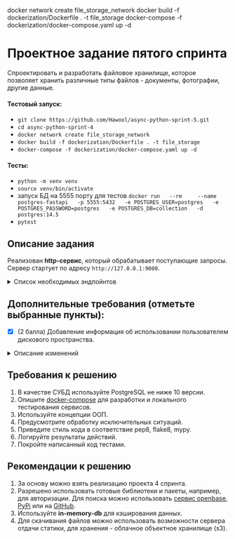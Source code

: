 docker network create file_storage_network
docker build -f dockerization/Dockerfile . -t file_storage
docker-compose -f dockerization/docker-compose.yaml up -d

# Проектное задание пятого спринта

Спроектировать и разработать файловое хранилище, которое позволяет хранить различные типы файлов - документы, фотографии, другие данные.


#### Тестовый запуск:
- `git clone https://github.com/Hawool/async-python-sprint-5.git`
- `cd async-python-sprint-4`
- `docker network create file_storage_network`
- `docker build -f dockerization/Dockerfile . -t file_storage`
- `docker-compose -f dockerization/docker-compose.yaml up -d`

#### Тесты:
- `python -m venv venv`
- `source venv/bin/activate`
- запуск БД на 5555 порту для тестов `docker run   --rm     --name postgres-fastapi   -p 5555:5432   -e POSTGRES_USER=postgres   -e POSTGRES_PASSWORD=postgres   -e POSTGRES_DB=collection   -d postgres:14.5`
- `pytest`

## Описание задания

Реализован **http-сервис**, который обрабатывает поступающие запросы. Сервер стартует по адресу `http://127.0.0.1:9000`.

<details>
<summary> Список необходимых эндпойнтов </summary>

1. Статус активности связанных сервисов

```
GET /ping/all
```
Получить информацию о времени доступа ко всем связанным сервисам, например, к БД, в данном случае к бд.

**Response**
```json
{
    "db": 1.27
}
```

2. Регистрация пользователя.

```
POST /auth/register
```
Регистрация нового пользователя. Запрос принимает на вход логин и пароль для создания новой учетной записи.


3. Авторизация пользователя.

```
POST /auth/jwt/login
```
Запрос принимает на вход логин и пароль учетной записи и возвращает авторизационный токен. Далее все запросы проверяют наличие токена в заголовках - `Authorization: Bearer <token>`


4. Информация о загруженных файлах

```
GET /file/list
```
Вернуть информацию о ранее загруженных файлах. Доступно только авторизованному пользователю.

**Response**
```json
{
    "files": [
          {
            "id": "a19ad56c-d8c6-4376-b9bb-ea82f7f5a853",
            "name": "notes.txt",
            "created_ad": "2020-09-11T17:22:05Z",
            "path": "/homework/test-fodler/notes.txt",
          },
          {
            "id": "113c7ab9-2300-41c7-9519-91ecbc527de1",
            "name": "tree-picture.png",
            "created_ad": "2019-06-19T13:05:21Z",
            "path": "/homework/work-folder/environment/tree-picture.png",
          }
    ]
}
```


5. Загрузить файл в хранилище

```
POST /file
```
Метод загрузки файла в хранилище. Доступно только авторизованному пользователю.
Для загрузки заполняется полный путь до файла, в который будет загружен/переписан загружаемый файл. Если нужные директории не существуют, то они будут созданы автоматически.
Так же, есть возможность указать путь до директории. В этом случае имя создаваемого файла будет создано в соответствии с текущим передаваемым именем файла.

**Request parameters**
```json
{
    "name": "tree-picture.png",
    "file": "/homework/work-folder/environment/tree-picture.png",
}
```
**Response**
```json
{
    "id": "a19ad56c-d8c6-4376-b9bb-ea82f7f5a853",
    "name": "notes.txt",
    "created_ad": "2020-09-11T17:22:05Z",
    "path": "/homework/test-fodler/notes.txt",
}
```


6. Скачать загруженный файл

```
GET /file/download
```
Скачивание ранее загруженного файла. Доступно только авторизованному пользователю.

**Path parameters**
```
/?path=<path-to-file>||<file-meta-id>
```
Возможность скачивания есть как по переданному пути до файла, так и по идентификатору.


</details>


## Дополнительные требования (отметьте выбранные пункты):

- [X] (2 балла) Добавление информация об использовании пользователем дискового пространства.

<details>
<summary> Описание изменений </summary>

```
GET /file/usage_memory
```
Вернуть информацию о статусе использования дискового пространства и ранее загруженных файлах. Доступно только авторизованному пользователю.

**Response**
```json
{
    "files": 1024
}
```
</details>

## Требования к решению

1. В качестве СУБД используйте PostgreSQL не ниже 10 версии.
2. Опишите [docker-compose](docker-compose.yml) для разработки и локального тестирования сервисов.
3. Используйте концепции ООП.
4. Предусмотрите обработку исключительных ситуаций.
5. Приведите стиль кода в соответствие pep8, flake8, mypy.
6. Логируйте результаты действий.
7. Покройте написанный код тестами.


## Рекомендации к решению

1. За основу можно взять реализацию проекта 4 спринта.
2. Разрешено использовать готовые библиотеки и пакеты, например, для авторизации. Для поиска можно использовать [сервис openbase](https://openbase.com/categories/python), [PyPi](https://pypi.org/) или на [GitHub](https://github.com/search?).
3. Используйте **in-memory-db** для кэширования данных.
4. Для скачивания файлов можно использовать возможности сервера отдачи статики, для хранения - облачное объектное хранилище (s3).
